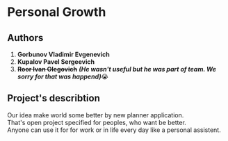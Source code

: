 # Personal Growth

## Authors  
1. __Gorbunov Vladimir Evgenevich__  
2. __Kupalov Pavel Sergeevich__  
3. ~~__Roor Ivan Olegovich__~~
***(He wasn't useful but he was part of team. We sorry for that was happend)***😭

## Project's describtion
Our idea make world some better by new planner application.  
That's open project specified for peoples, who want be better.  
Anyone can use it for for work or in life every day like a personal assistent.